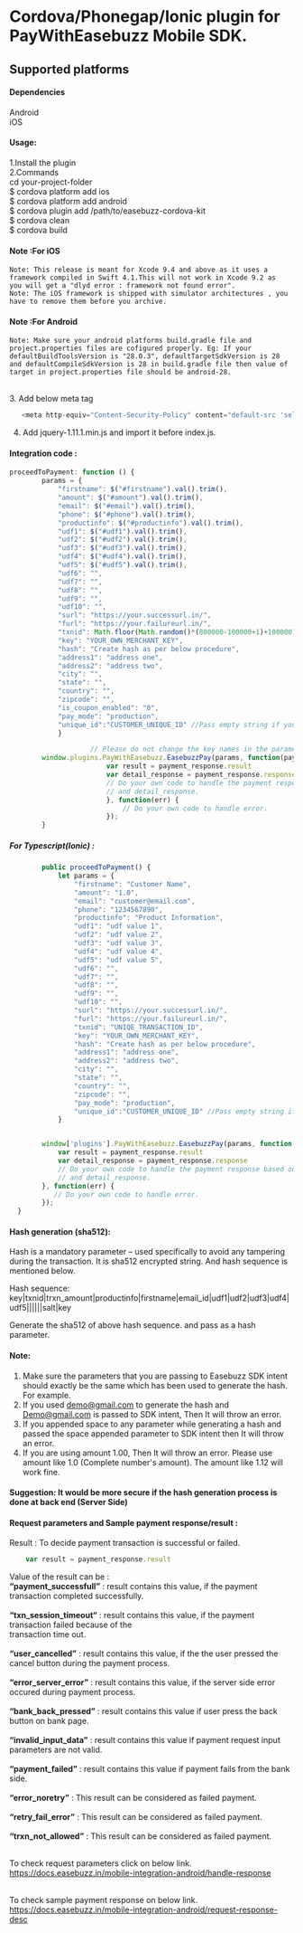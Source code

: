 # Cordova/Phonegap/Ionic plugin for PayWithEasebuzz Mobile SDK.


## Supported platforms

#### Dependencies
Android
<br />iOS

#### Usage:
1.Install the plugin
<br />2.Commands
<br />    cd your-project-folder
<br />    $ cordova platform add ios
<br />    $ cordova platform add android 
<br />    $ cordova plugin add /path/to/easebuzz-cordova-kit
<br />    $ cordova clean
<br />    $ cordova build

#### Note :For iOS
    Note: This release is meant for Xcode 9.4 and above as it uses a framework compiled in Swift 4.1.This will not work in Xcode 9.2 as  you will get a "dlyd error : framework not found error".
    Note: The iOS framework is shipped with simulator architectures , you have to remove them before you archive.

#### Note :For Android
    Note: Make sure your android platforms build.gradle file and project.properties files are cofigured properly. Eg: If your defaultBuildToolsVersion is "28.0.3", defaultTargetSdkVersion is 28 and defaultCompileSdkVersion is 28 in build.gradle file then value of target in project.properties file should be android-28.

<br />3. Add below meta tag
 ```javascript 
    <meta http-equiv="Content-Security-Policy" content="default-src 'self' data: gap: https://ssl.gstatic.com 'unsafe-eval'; style-src 'self' 'unsafe-inline'; media-src *; img-src 'self' data: content:;">
 ```   

4. Add jquery-1.11.1.min.js and import it before index.js.

#### Integration code :

```javascript
proceedToPayment: function () {
        params = {
            "firstname": $("#firstname").val().trim(),
            "amount": $("#amount").val().trim(),
            "email": $("#email").val().trim(),
            "phone": $("#phone").val().trim(),
            "productinfo": $("#productinfo").val().trim(),
            "udf1": $("#udf1").val().trim(),
            "udf2": $("#udf2").val().trim(),
            "udf3": $("#udf3").val().trim(),
            "udf4": $("#udf4").val().trim(),
            "udf5": $("#udf5").val().trim(),
            "udf6": "",
            "udf7": "",
            "udf8": "",
            "udf9": "",
            "udf10": "",
            "surl": "https://your.successurl.in/",
            "furl": "https://your.failureurl.in/",
            "txnid": Math.floor(Math.random()*(800000-100000+1)+100000),
            "key": "YOUR_OWN_MERCHANT_KEY",
            "hash": "Create hash as per below procedure",
            "address1": "address one",
            "address2": "address two",
            "city": "",
            "state": "",
            "country": "",
            "zipcode": "",
            "is_coupon_enabled": "0",
            "pay_mode": "production",
            "unique_id":"CUSTOMER_UNIQUE_ID" //Pass empty string if you dont want to pass customer unique id.  
            }

                    // Please do not change the key names in the parameters.
        window.plugins.PayWithEasebuzz.EasebuzzPay(params, function(payment_response) {
                        var result = payment_response.result
                        var detail_response = payment_response.response
                        // Do your own code to handle the payment response based on result 
                        // and detail_response.
                        }, function(err) {
                            // Do your own code to handle error.
                        });
        }

``` 

##### For Typescript(Ionic) :

```javascript
        public proceedToPayment() {
            let params = {
                "firstname": "Customer Name",
                "amount": "1.0",
                "email": "customer@email.com",
                "phone": "1234567890",
                "productinfo": "Product Information",
                "udf1": "udf value 1",
                "udf2": "udf value 2",
                "udf3": "udf value 3",
                "udf4": "udf value 4",
                "udf5": "udf value 5",
                "udf6": "",
                "udf7": "",
                "udf8": "",
                "udf9": "",
                "udf10": "",
                "surl": "https://your.successurl.in/",
                "furl": "https://your.failureurl.in/",
                "txnid": "UNIQE_TRANSACTION_ID",
                "key": "YOUR_OWN_MERCHANT_KEY",
                "hash": "Create hash as per below procedure",
                "address1": "address one",
                "address2": "address two",
                "city": "",
                "state": "",
                "country": "",
                "zipcode": "",
                "pay_mode": "production",
                "unique_id":"CUSTOMER_UNIQUE_ID" //Pass empty string if you dont want to pass customer unique id.
            }


        window['plugins'].PayWithEasebuzz.EasebuzzPay(params, function(payment_response) {
            var result = payment_response.result
            var detail_response = payment_response.response
            // Do your own code to handle the payment response based on result 
            // and detail_response.
        }, function(err) {
           // Do your own code to handle error.
        });
  }

``` 
####  Hash generation (sha512): 
Hash is a mandatory parameter – used specifically to avoid any tampering during the transaction.
It is sha512 encrypted string. And hash sequence is mentioned below.

Hash sequence:
key|txnid|trxn_amount|productinfo|firstname|email_id|udf1|udf2|udf3|udf4|udf5||||||salt|key

Generate the sha512 of above hash sequence. and pass as a hash parameter.

####  Note:
1. Make sure the parameters that you are passing to Easebuzz SDK intent should exactly be the same which has been used to generate the hash.
For example.
1. If you used demo@gmail.com to generate the hash and Demo@gmail.com is passed to SDK intent, Then It will throw an error.
2. If you appended space to any parameter while generating a hash and passed the space appended parameter to SDK intent then It will throw an error.
3. If you are using amount 1.00, Then It will throw an error. Please use amount like 1.0 (Complete number's amount). The amount like 1.12 will work fine.

####  Suggestion: It would be more secure if the hash generation process is done at back end (Server Side)



#### Request parameters and Sample payment response/result :

Result : To decide payment transaction is successful or failed.

```javascript
    var result = payment_response.result
```

Value of the result can be :
<br />**“payment_successfull”** : result contains this value, if the payment transaction completed successfully.<br />
<br />**“txn_session_timeout“** :  result contains this value, if the payment transaction failed because of the <br />transaction time out.<br />
<br />**“user_cancelled”** : result contains this value, if the the user pressed the cancel button during the  payment process.<br />
<br />**“error_server_error”** : result contains this value, if the server side error occured during payment process.<br />
<br />**“bank_back_pressed”** :  result contains this value if user press the back button on bank page.<br />
<br />**“invalid_input_data”** :  result contains this value if payment request input parameters are not valid.<br />
<br />**“payment_failed”** :  result contains this value if payment fails from the bank side.<br />
<br />**“error_noretry”** : This result can be considered as failed payment.<br />
<br />**“retry_fail_error”** : This result can be considered as failed payment.<br />
<br />**“trxn_not_allowed”** : This result can be considered as failed payment.<br />


<br />To check request parameters click on below link.
    <br />https://docs.easebuzz.in/mobile-integration-android/handle-response
 
<br />To check sample payment response on below link.
    <br />https://docs.easebuzz.in/mobile-integration-android/request-response-desc
